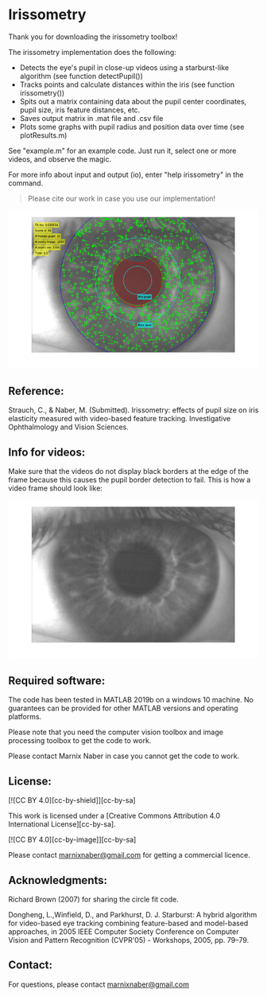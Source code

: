 # Irissometry

Thank you for downloading the irissometry toolbox!

The irissometry implementation does the following:
- Detects the eye's pupil in close-up videos using a starburst-like algorithm (see function detectPupil())
- Tracks points and calculate distances within the iris (see function irissometry())
- Spits out a matrix containing data about the pupil center coordinates, pupil size, iris feature distances, etc.
- Saves output matrix in .mat file and .csv file
- Plots some graphs with pupil radius and position data over time (see plotResults.m)

See "example.m" for an example code. Just run it, select one or more videos, and observe the magic.

For more info about input and output (io), enter "help irissometry" in the command.

> Please cite our work in case you use our implementation!

![Example of irissometry output](https://github.com/marnixnaber/Irissometry/blob/main/images/irissometry.png)

## Reference:
Strauch, C., & Naber, M. (Submitted). Irissometry: effects of pupil size on iris elasticity measured with video-based feature tracking. Investigative Ophthalmology and Vision Sciences.

## Info for videos:
Make sure that the videos do not display black borders at the edge of the frame 
because this causes the pupil border detection to fail. This is how a video frame should look like:

![Example of a good video](https://github.com/marnixnaber/Irissometry/blob/main/images/goodVideoForIrissometry.png)

## Required software:
The code has been tested in MATLAB 2019b on a windows 10 machine. 
No guarantees can be provided for other MATLAB versions and operating platforms.

Please note that you need the computer vision toolbox and image processing toolbox to get the code to work.

Please contact Marnix Naber in case you cannot get the code to work.

## License:

[![CC BY 4.0][cc-by-shield]][cc-by-sa]

This work is licensed under a
[Creative Commons Attribution 4.0 International License][cc-by-sa].

[![CC BY 4.0][cc-by-image]][cc-by-sa]


Please contact marnixnaber@gmail.com for getting a commercial licence.


## Acknowledgments:
Richard Brown (2007) for sharing the circle fit code.

Dongheng, L.,Winfield, D., and Parkhurst, D. J. Starburst:
A hybrid algorithm for video-based eye tracking combining
feature-based and model-based approaches, in 2005
IEEE Computer Society Conference on Computer Vision
and Pattern Recognition (CVPR'05) - Workshops, 2005,
pp. 79–79.

## Contact:
For questions, please contact marnixnaber@gmail.com
